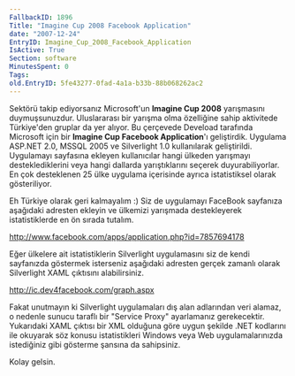 ```yaml
---
FallbackID: 1896
Title: "Imagine Cup 2008 Facebook Application"
date: "2007-12-24"
EntryID: Imagine_Cup_2008_Facebook_Application
IsActive: True
Section: software
MinutesSpent: 0
Tags: 
old.EntryID: 5fe43277-0fad-4a1a-b33b-88b068262ac2
---
```

Sektörü takip ediyorsanız Microsoft'un **Imagine Cup 2008** yarışmasını
duymuşsunuzdur. Uluslararası bir yarışma olma özelliğine sahip
aktivitede Türkiye'den gruplar da yer alıyor. Bu çerçevede Deveload
tarafında Microsoft için bir **Imagine Cup Facebook Application**'ı
geliştirdik. Uygulama ASP.NET 2.0, MSSQL 2005 ve Silverlight 1.0
kullanılarak geliştirildi. Uygulamayı sayfasına ekleyen kullanıcılar
hangi ülkeden yarışmayı desteklediklerini veya hangi dallarda
yarıştıklarını seçerek duyurabiliyorlar. En çok desteklenen 25 ülke
uygulama içerisinde ayrıca istatistiksel olarak gösteriliyor.

Eh Türkiye olarak geri kalmayalım :) Siz de uygulamayı FaceBook
sayfanıza aşağıdaki adresten ekleyin ve ülkemizi yarışmada destekleyerek
istatistiklerde en ön sırada tutalım.

<http://www.facebook.com/apps/application.php?id=7857694178>

Eğer ülkelere ait istatistiklerin Silverlight uygulamasını siz de kendi
sayfanızda göstermek isterseniz aşağıdaki adresten gerçek zamanlı olarak
Silverlight XAML çıktısını alabilirsiniz.

<http://ic.dev4facebook.com/graph.aspx>

Fakat unutmayın ki Silverlight uygulamaları dış alan adlarından veri
alamaz, o nedenle sunucu taraflı bir "Service Proxy" ayarlamanız
gerekecektir. Yukarıdaki XAML çıktısı bir XML olduğuna göre uygun
şekilde .NET kodlarını ile okuyarak söz konusu istatistikleri Windows
veya Web uygulamalarınızda istediğiniz gibi gösterme şansına da
sahipsiniz.

Kolay gelsin.


